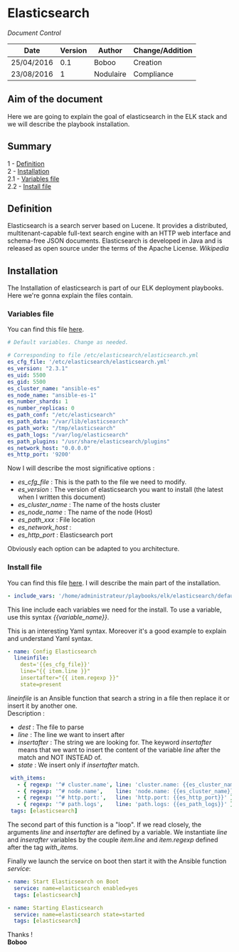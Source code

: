 # Elasticsearch


*Document Control*    

|  Date | Version  | Author  | Change/Addition  |
|---|---|---|---|
| 25/04/2016  | 0.1 | Boboo  |  Creation  |
| 23/08/2016  | 1 | Nodulaire  |  Compliance  |


## Aim of the document

Here we are going to explain the goal of elasticsearch in the ELK stack and we will describe the playbook installation.

## Summary
1 - [Definition](#Definition)  
2 - [Installation](#Installation)  
2.1 - [Variables file](#variables-file)  
2.2 - [Install file](#install-file)

## Definition

Elasticsearch is a search server based on Lucene. It provides a distributed, multitenant-capable full-text search engine with an HTTP web interface and schema-free JSON documents. Elasticsearch is developed in Java and is released as open source under the terms of the Apache License. *Wikipedia*

## Installation

The Installation of elasticsearch is part of our ELK deployment playbooks. Here we're gonna explain the files contain.

### Variables file

You can find this file [here](../Playbooks/site.yml).  

```yml
# Default variables. Change as needed.

# Corresponding to file /etc/elasticsearch/elasticsearch.yml
es_cfg_file: '/etc/elasticsearch/elasticsearch.yml'
es_version: "2.3.1"
es_uid: 5500
es_gid: 5500
es_cluster_name: "ansible-es"
es_node_name: "ansible-es-1"
es_number_shards: 1
es_number_replicas: 0
es_path_conf: "/etc/elasticsearch"
es_path_data: "/var/lib/elasticsearch"
es_path_work: "/tmp/elasticsearch"
es_path_logs: "/var/log/elasticsearch"
es_path_plugins: "/usr/share/elasticsearch/plugins"
es_network_host: "0.0.0.0"
es_http_port: '9200'
```

Now I will describe the most significative options :  
* *es_cfg_file* : This is the path to the file we need to modify.  
* *es_version* : The version of elasticsearch you want to install (the latest when I written this document)
* *es_cluster_name* : The name of the hosts cluster
* *es_node_name* : The name of the node (Host)
* *es_path_xxx* : File location
* *es_network_host* :
* *es_http_port* : Elasticsearch port

Obviously each option can be adapted to you architecture.

### Install file

You can find this file [here](../Playbooks/elk/elasticsearch/tasks/install_elasticsearch.yml). I will describe the main part of the installation.

```yml
- include_vars: '/home/administrateur/playbooks/elk/elasticsearch/defaults/elasticsearch_options.yml'
```

This line include each variables we need for the install. To use a variable, use this syntax *{{variable_name}}*.  

This is an interesting Yaml syntax. Moreover it's a good example to explain and understand Yaml syntax.  

```yml
- name: Config Elasticsearch
  lineinfile:
    dest='{{es_cfg_file}}'
    line="{{ item.line }}"
    insertafter="{{ item.regexp }}"
    state=present
  ```


*lineinfile* is an Ansible function that search a string in a file then replace it or insert it by another one.  
Description :
  * *dest* : The file to parse
  * *line* : The line we want to insert after
  * *insertafter* : The string we are looking for. The keyword *insertafter* means that we want to insert the content of the variable *line* after the match and NOT INSTEAD of.
  * *state* : We insert only if *insertafter* match.

```yml
 with_items:
   - { regexp: '^# cluster.name', line: 'cluster.name: {{es_cluster_name}}' }
   - { regexp: '^# node.name',    line: 'node.name: {{es_cluster_name}}' }
   - { regexp: '^# http.port:',   line: 'http.port: {{es_http_port}}' }
   - { regexp: '^# path.logs',    line: 'path.logs: {{es_path_logs}}' }
 tags: [elasticsearch]
```
The second part of this function is a "loop". If we read closely, the arguments *line* and *insertafter* are defined by a variable. We instantiate *line* and *inserafter* variables by the couple *item.line* and *item.regexp* defined after the tag *with_items*.

Finally we launch the service on boot then start it with the Ansible function *service*:
```yml
- name: Start Elasticsearch on Boot
  service: name=elasticsearch enabled=yes
  tags: [elasticsearch]

- name: Starting Elasticsearch
  service: name=elasticsearch state=started
  tags: [elasticsearch]
  ```

  Thanks !  
  **Boboo**
